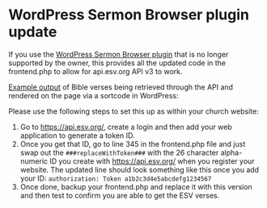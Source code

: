 # WordPress Sermon Browser plugin update
If you use the [WordPress Sermon Browser plugin](https://wordpress.org/plugins/sermon-browser/) that is no longer supported by the owner, this provides all the updated code in the frontend.php to allow for api.esv.org API v3 to work.

[Example output](https://www.cantonbiblechurch.org/sermons/no-rest-for-the-weary-under-the-sun/) of Bible verses being retrieved through the API and rendered on the page via a sortcode in WordPress: 

Please use the following steps to set this up as within your church website:

1. Go to https://api.esv.org/, create a login and then add your web application to generate a token ID. 
2. Once you get that ID, go to line 345 in the frontend.php file and just swap out the `###replaceWithToken###` with the 26 character alpha-numeric ID you create with https://api.esv.org/ when you register your website. The updated line should look something like this once you add your ID: `authorization: Token a1b2c3d4e5abcdefg1234567`
3. Once done, backup your frontend.php and replace it with this version and then test to confirm you are able to get the ESV verses.
